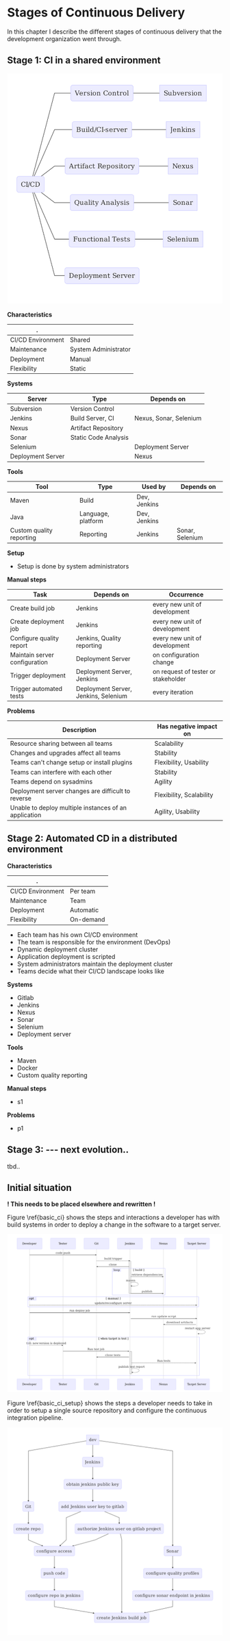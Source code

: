 <!-- Wat is code
hoe organiseren we het nu
laat afhankelijkheden zien tussen applicaties
kan je laten zien hoeveel kennis er eigenlijk nodig is om dit voor mekaar te krijgen
waarom is het zo.

basic ci setup -> laat zien waar problemen zitten.

specificatie template meta. wat moeten we vastleggen.
van elk van de items een voorbeeld uitwerken. -->

# Stages of Continuous Delivery

In this chapter I describe the different stages of continuous delivery that the
development organization went through.


## Stage 1: CI in a shared environment

![CI/CD Schematic Overview \label{basic_ci_schematic}](figures/mermaid/basic-ci-schematic.mermaid.png)

**Characteristics**

| . |   |
|---|---|
| CI/CD Environment | Shared               |
| Maintenance       | System Administrator |
| Deployment        | Manual               |
| Flexibility       | Static               |

<!-- - Shared between teams
- Maintenance by system administrators
- Manual maintenance
- Static deployment servers -->

**Systems**


| Server            | Type                 | Depends on             |
|-------------------|----------------------|------------------------|
| Subversion        | Version Control      |                        |
| Jenkins           | Build Server, CI     | Nexus, Sonar, Selenium |
| Nexus             | Artifact Repository  |                        |
| Sonar             | Static Code Analysis |                        |
| Selenium          |                      | Deployment Server      |
| Deployment Server |                      | Nexus                  |

<!-- - Subversion
- Jenkins
- Nexus
- Sonar
- Selenium
- Deployment server -->

**Tools**

| Tool                     | Type               | Used by       | Depends on       |
|--------------------------|--------------------|---------------|------------------|
| Maven                    | Build              | Dev, Jenkins  |                  |
| Java                     | Language, platform | Dev, Jenkins  |                  |
| Custom quality reporting | Reporting          | Jenkins       | Sonar, Selenium  |

<!--
- Maven
- Java
- Custom quality reporting
- *this list is incomplete* -->

**Setup**

- Setup is done by system administrators

**Manual steps**

| Task                              | Depends on                            | Occurrence                    |
|-----------------------------------|---------------------------------------|-------------------------------|
| Create build job                  | Jenkins                               | every new unit of development |
| Create deployment job             | Jenkins                               | every new unit of development |
| Configure quality report          | Jenkins, Quality reporting            | every new unit of development |
| Maintain server configuration     | Deployment Server                     | on configuration change       |
| Trigger deployment                | Deployment Server, Jenkins            | on request of tester or stakeholder |
| Trigger automated tests           | Deployment Server, Jenkins, Selenium  | every iteration               |

<!--
- Create build jobs, (once for every unit of development)
- Configure quality reports, (once for every unit of development)
- Manually maintain configuration of deployment server, (every time server configuration changes)
- Tester requests deployment of new version (direct communication)
- Trigger deployment job, (every time a tester requests a new version)
- Trigger automated tests
- *this list is incomplete* -->


 **Problems**

| Description                                           | Has negative impact on
|-------------------------------------------------------|----------------
| Resource sharing between all teams                    | Scalability
| Changes and upgrades affect all teams                 | Stability
| Teams can't change setup or install plugins           | Flexibility, Usability
| Teams can interfere with each other                   | Stability
| Teams depend on sysadmins                             | Agility
| Deployment server changes are difficult to reverse    | Flexibility, Scalability
| Unable to deploy multiple instances of an application | Agility, Usability

<!--

- Limited resources per team
- Doesn't scale beyond N teams
- Changes/upgrades affect all teams
- Teams can't install plugins or make changes to the setup
- Teams can interfere with each other causing difficult to debug and random failures
- Teams request changes to the infrastructure from the system administrators
 - Might take considerable amount of time
 - Request can be denied
- Changes to deployment server are not repeatable
- Difficult to go back N versions of the application and server configuration -->

## Stage 2: Automated CD in a distributed environment

**Characteristics**

| . |   |
|---|---|
| CI/CD Environment | Per team  |
| Maintenance       | Team      |
| Deployment        | Automatic |
| Flexibility       | On-demand |

- Each team has his own CI/CD environment
- The team is responsible for the environment (DevOps)
- Dynamic deployment cluster
- Application deployment is scripted
- System administrators maintain the deployment cluster
- Teams decide what their CI/CD landscape looks like

**Systems**

- Gitlab
- Jenkins
- Nexus
- Sonar
- Selenium
- Deployment server


 **Tools**

- Maven
- Docker
- Custom quality reporting

**Manual steps**

- s1

**Problems**

- p1

## Stage 3: --- next evolution..

tbd..


## Initial situation

**! This needs to be placed elsewhere and rewritten !**

Figure \ref{basic_ci} shows the steps and interactions a developer has with
build systems in order to deploy a change in the software to a target server.

![Basic CI \label{basic_ci}](figures/mermaid/basic-ci-sequencediag.mermaid.png)

Figure \ref{basic_ci_setup} shows the steps a developer needs to take in order
to setup a single source repository and configure the continuous integration
pipeline.

![Basic CI setup \label{basic_ci_setup}](figures/mermaid/basic-ci-initial-setup.mermaid.png)

